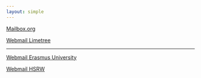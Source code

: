 ```yaml
---
layout: simple
---
```


<p> <a href="https://login.mailbox.org" target="_top">Mailbox.org</a></p>
<p> <a href="https://email.df.eu" target="_top">Webmail Limetree</a></p>
<hr>
<p> <a href="http://outlook.com/owa/63596oli@liveeur.mail.onmicrosoft.com" target="_top">Webmail Erasmus University</a></p>
<p> <a href="https://mail-kle.hochschule-rhein-waal.de/CookieAuth.dll?GetLogon?curl=Z2Fowa&reason=0&formdir=1" target="_top">Webmail HSRW</a></p>